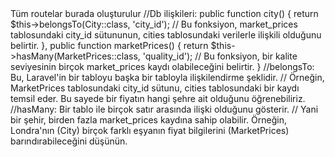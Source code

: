 <?php

//web.php > Tüm routelar burada oluşturulur


//Db ilişkileri:

    public function city()
    {
        return $this->belongsTo(City::class, 'city_id');
        // Bu fonksiyon, market_prices tablosundaki city_id sütununun, cities tablosundaki verilerle ilişkili olduğunu belirtir.
    },
    public function marketPrices()
    {
        return $this->hasMany(MarketPrices::class, 'quality_id');
        // Bu fonksiyon, bir kalite seviyesinin birçok market_prices kaydı olabileceğini belirtir.
    }


    //belongsTo: Bu, Laravel'in bir tabloyu başka bir tabloyla ilişkilendirme şeklidir.
    // Örneğin, MarketPrices tablosundaki city_id sütunu, cities tablosundaki bir kaydı temsil eder. Bu sayede bir fiyatın hangi şehre ait olduğunu öğrenebiliriz.
    //hasMany: Bir tablo ile birçok satır arasında ilişki olduğunu gösterir.
    // Yani bir şehir, birden fazla market_prices kaydına sahip olabilir. Örneğin, Londra'nın (City) birçok farklı eşyanın fiyat bilgilerini (MarketPrices) barındırabileceğini düşünün.

